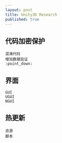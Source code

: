 ```yaml
---
layout: post
title: Unity3D Research
published: true
---
```


## 代码加密保护
    混淆代码
    增加数据验证
    :point_down:

## 界面
    GUI
    UGUI
    NGUI
    
## 热更新
    资源
    脚本